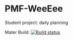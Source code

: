 # PMF-WeeEee
Student project: daily planning

Mater Build: [![Build status](https://ci.appveyor.com/api/projects/status/cvd4rt9x5v98b9sv/branch/master?svg=true)](https://ci.appveyor.com/project/sergiosuperstar/pmf-weeeee/branch/master)
